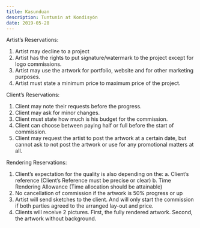 ```yaml
---
title: Kasunduan
description: Tuntunin at Kondisyón
date: 2019-05-28
---
```


Artist’s Reservations:
1.	Artist may decline to a project
2.	Artist has the rights to put signature/watermark to the project except for logo commissions.
3.	Artist may use the artwork for portfolio, website and for other marketing purposes.
4.	Artist must state a minimum price to maximum price of the project.

Client’s Reservations:
1.	Client may note their requests before the progress.
2.	Client may ask for minor changes.
3.	Client must state how much is his budget for the commission.
4.	Client can choose between paying half or full before the start of commission.
5.	Client may request the artist to post the artwork at a certain date, but cannot ask to not post the artwork or use for any promotional matters at all.

Rendering Reservations:
1.	Client’s expectation for the quality is also depending on the:
a.	Client’s reference (Client’s Reference must be precise or clear)
b.	Time Rendering Allowance (Time allocation should be attainable) 
2.	No cancellation of commission if the artwork is 50% progress or up
3.	Artist will send sketches to the client. And will only start the commission if both parties agreed to the arranged lay-out and price.
4.	Clients will receive 2 pictures. First, the fully rendered artwork. Second, the artwork without background. 

